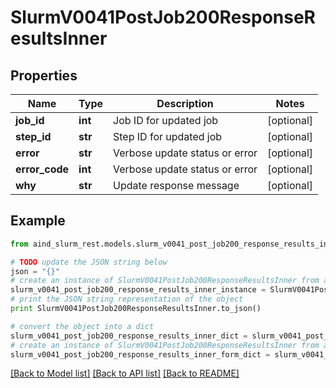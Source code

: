 # SlurmV0041PostJob200ResponseResultsInner


## Properties

Name | Type | Description | Notes
------------ | ------------- | ------------- | -------------
**job_id** | **int** | Job ID for updated job | [optional] 
**step_id** | **str** | Step ID for updated job | [optional] 
**error** | **str** | Verbose update status or error | [optional] 
**error_code** | **int** | Verbose update status or error | [optional] 
**why** | **str** | Update response message | [optional] 

## Example

```python
from aind_slurm_rest.models.slurm_v0041_post_job200_response_results_inner import SlurmV0041PostJob200ResponseResultsInner

# TODO update the JSON string below
json = "{}"
# create an instance of SlurmV0041PostJob200ResponseResultsInner from a JSON string
slurm_v0041_post_job200_response_results_inner_instance = SlurmV0041PostJob200ResponseResultsInner.from_json(json)
# print the JSON string representation of the object
print SlurmV0041PostJob200ResponseResultsInner.to_json()

# convert the object into a dict
slurm_v0041_post_job200_response_results_inner_dict = slurm_v0041_post_job200_response_results_inner_instance.to_dict()
# create an instance of SlurmV0041PostJob200ResponseResultsInner from a dict
slurm_v0041_post_job200_response_results_inner_form_dict = slurm_v0041_post_job200_response_results_inner.from_dict(slurm_v0041_post_job200_response_results_inner_dict)
```
[[Back to Model list]](../README.md#documentation-for-models) [[Back to API list]](../README.md#documentation-for-api-endpoints) [[Back to README]](../README.md)



